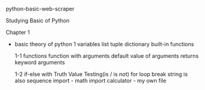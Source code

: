 python-basic-web-scraper

Studying Basic of Python

Chapter 1

- basic theory of python
  1
  variables
  list
  tuple
  dictionary
  built-in functions

  1-1
  functions
  function with arguments
  default value of arguments
  returns
  keyword arguments

  1-2
  if-else with Truth Value Testing(is / is not)
  for loop
  break
  string is also sequence
  import - math
  import calculator - my own file
